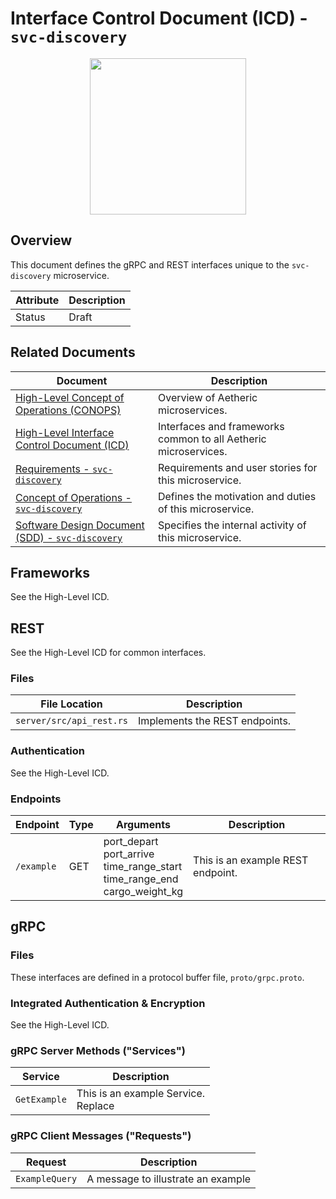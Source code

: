 # Interface Control Document (ICD) - `svc-discovery`

<center>

<img src="https://github.com/aetheric-oss/.github/blob/main/assets/doc-banner.png" style="height:250px" />

</center>

## Overview

This document defines the gRPC and REST interfaces unique to the `svc-discovery` microservice.

Attribute | Description
--- | ---
Status | Draft

## Related Documents

Document | Description
--- | ---
[High-Level Concept of Operations (CONOPS)](https://github.com/aetheric-oss/se-services/blob/develop/docs/conops.md) | Overview of Aetheric microservices.
[High-Level Interface Control Document (ICD)](https://github.com/aetheric-oss/se-services/blob/develop/docs/icd.md)  | Interfaces and frameworks common to all Aetheric microservices.
[Requirements - `svc-discovery`](https://nocodb.arrowair.com/dashboard/#/nc/view/ce00646b-1776-4a72-b01a-50dcd220de2a) | Requirements and user stories for this microservice.
[Concept of Operations - `svc-discovery`](./conops.md) | Defines the motivation and duties of this microservice.
[Software Design Document (SDD) - `svc-discovery`](./sdd.md) | Specifies the internal activity of this microservice.

## Frameworks

See the High-Level ICD.

## REST

See the High-Level ICD for common interfaces.


### Files

| File Location | Description |
--- | ---
`server/src/api_rest.rs` | Implements the REST endpoints.

### Authentication

See the High-Level ICD.

### Endpoints

| Endpoint | Type | Arguments | Description |
| ---- | --- | ---- | ---- |
| `/example` | GET | port_depart<br>port_arrive<br>time_range_start<br>time_range_end<br>cargo_weight_kg | This is an example REST endpoint.

## gRPC

### Files

These interfaces are defined in a protocol buffer file, `proto/grpc.proto`.

### Integrated Authentication & Encryption

See the High-Level ICD.

### gRPC Server Methods ("Services")

| Service | Description |
| ---- | ---- |
| `GetExample` | This is an example Service.<br>Replace

### gRPC Client Messages ("Requests")

| Request | Description |
| ------    | ------- |
| `ExampleQuery` | A message to illustrate an example
